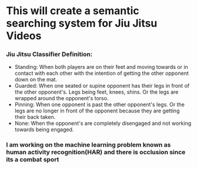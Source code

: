 # This will create a semantic searching system for Jiu Jitsu Videos
### Jiu Jitsu Classifier Definition:
- Standing: When both players are on their feet and moving towards or in contact with each other with the intention of getting the other opponent down on the mat.
- Guarded: When one seated or supine opponent has their legs in front of the other opponent's. Legs being feet, knees, shins. Or the legs are wrapped around the opponent's torso.
- Pinning: When one opponent is past the other opponent's legs. Or the legs are no longer in front of the opponent because they are getting their back taken.
- None: When the opponent's are completely disengaged and not working towards being engaged.
### I am working on the machine learning problem known as human activity recognition(HAR) and there is occlusion since its a combat sport
